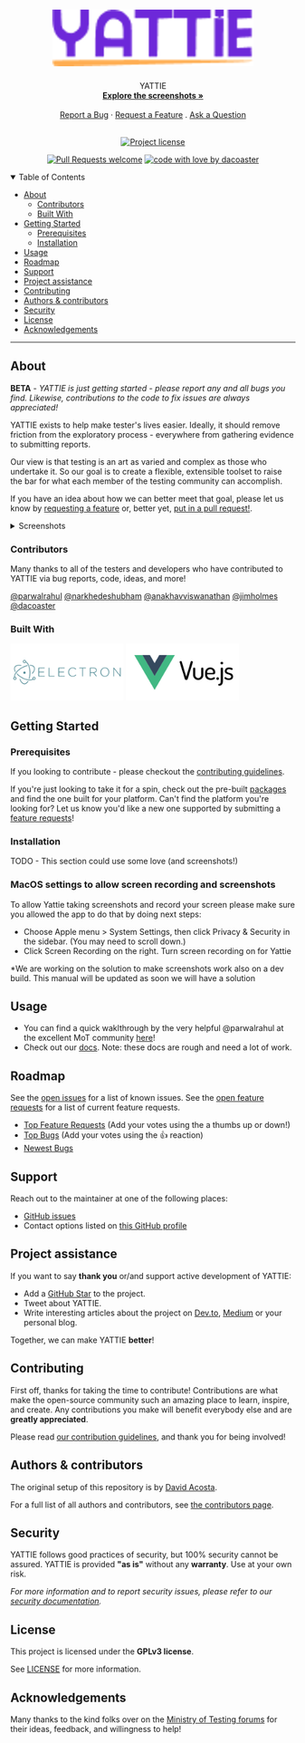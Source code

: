 <h1 align="center">
  <a href="https://github.com/yatt-ai/yattie">
    <img src="docs/images/logo.png" alt="Logo" height="100">
  </a>
</h1>

<div align="center">
  YATTIE
  <br />
  <a href="#about"><strong>Explore the screenshots »</strong></a>
  <br />
  <br />
  <a href="https://github.com/yatt-ai/yattie/issues/new?assignees=&labels=bug&template=01_BUG_REPORT.md&title=bug%3A+">Report a Bug</a>
  ·
  <a href="https://github.com/yatt-ai/yattie/issues/new?assignees=&labels=enhancement&template=02_FEATURE_REQUEST.md&title=feat%3A+">Request a Feature</a>
  .
  <a href="https://github.com/yatt-ai/yattie/issues/new?assignees=&labels=question&template=04_SUPPORT_QUESTION.md&title=support%3A+">Ask a Question</a>
</div>

<div align="center">
<br />

[![Project license](https://img.shields.io/github/license/yatt-ai/yattie.svg?style=flat-square)](LICENSE)

[![Pull Requests welcome](https://img.shields.io/badge/PRs-welcome-ff69b4.svg?style=flat-square)](https://github.com/yatt-ai/yattie/issues?q=is%3Aissue+is%3Aopen+label%3A%22help+wanted%22)
[![code with love by dacoaster](https://img.shields.io/badge/%3C%2F%3E%20with%20%E2%99%A5%20by-dacoaster-ff1414.svg?style=flat-square)](https://github.com/dacoaster)

</div>

<details open="open">
<summary>Table of Contents</summary>

- [About](#about)
  - [Contributors](#contributors)
  - [Built With](#built-with)
- [Getting Started](#getting-started)
  - [Prerequisites](#prerequisites)
  - [Installation](#installation)
- [Usage](#usage)
- [Roadmap](#roadmap)
- [Support](#support)
- [Project assistance](#project-assistance)
- [Contributing](#contributing)
- [Authors & contributors](#authors--contributors)
- [Security](#security)
- [License](#license)
- [Acknowledgements](#acknowledgements)

</details>

---

## About

**BETA** - *YATTIE is just getting started - please report any and all bugs you find. Likewise, contributions to the code to fix issues are always appreciated!*

YATTIE exists to help make tester's lives easier.  Ideally, it should remove friction from the exploratory process - everywhere from gathering evidence to submitting reports.

Our view is that testing is an art as varied and complex as those who undertake it.  So our goal is to create a flexible, extensible toolset to raise the bar for what each member of the testing community can accomplish.

If you have an idea about how we can better meet that goal, please let us know by [requesting a feature](https://github.com/yatt-ai/yattie/labels/enhancement) or, better yet, [put in a pull request!](docs/CONTRIBUTING.md).

<details>
<summary>Screenshots</summary>
<br>

|                               Test Charter                               |                               Test Timeline                               |
| :-------------------------------------------------------------------: | :--------------------------------------------------------------------: |
| <img src="docs/images/yattie-1.png" title="Test Charter" width="100%"> | <img src="docs/images/yattie-2.png" title="Test Timeline" width="100%"> |

</details>

### Contributors
Many thanks to all of the testers and developers who have contributed to YATTIE via bug reports, code, ideas, and more!

[@parwalrahul](https://github.com/parwalrahul)
[@narkhedeshubham](https://github.com/narkhedeshubham)
[@anakhavviswanathan](https://github.com/anakhavviswanathan)
[@jimholmes](https://github.com/jimholmes)
[@dacoaster](https://github.com/dacoaster)


### Built With

<img src="docs/images/electron.svg" title="Home Page" height="100">
<img src="docs/images/vuejs.svg" title="Home Page" height="100">

## Getting Started

### Prerequisites

If you looking to contribute - please checkout the [contributing guidelines](docs/CONTRIBUTING.md).

If you're just looking to take it for a spin, check out the pre-built [packages](https://github.com/yatt-ai/yattie/releases) and find the one built for your platform.  Can't find the platform you're looking for? Let us know you'd like a new one supported by submitting a [feature requests](https://github.com/yatt-ai/yattie/labels/enhancement)!

### Installation

TODO - This section could use some love (and screenshots!)


### MacOS settings to allow screen recording and screenshots
To allow Yattie taking screenshots and record your screen please make sure you allowed the app to do that by doing next steps:

- Choose Apple menu > System Settings, then click Privacy & Security in the sidebar. (You may need to scroll down.) 
- Click Screen Recording on the right. Turn screen recording on for Yattie



 *We are working on the solution to make screenshots work also on a dev build. This manual will be updated as soon we will have a solution 

## Usage

- You can find a quick waklthrough by the very helpful @parwalrahul at the excellent MoT community [here](https://www.ministryoftesting.com/articles/acfa4d56)!
- Check out our [docs](https://docs.yattie.ai).  Note: these docs are rough and need a lot of work.

## Roadmap

See the [open issues](https://github.com/yatt-ai/yattie/issues) for a list of known issues.
See the [open feature requests](https://github.com/yatt-ai/yattie/labels/enhancement) for a list of current feature requests.

- [Top Feature Requests](https://github.com/yatt-ai/yattie/labels/enhancement) (Add your votes using the a thumbs up or down!)
- [Top Bugs](https://github.com/yatt-ai/yattie/issues?q=is%3Aissue+is%3Aopen+label%3Abug+sort%3Areactions-%2B1-desc) (Add your votes using the 👍 reaction)
- [Newest Bugs](https://github.com/yatt-ai/yattie/issues?q=is%3Aopen+is%3Aissue+label%3Abug)

## Support

Reach out to the maintainer at one of the following places:

- [GitHub issues](https://github.com/yatt-ai/yattie/issues/new?assignees=&labels=question&template=04_SUPPORT_QUESTION.md&title=support%3A+)
- Contact options listed on [this GitHub profile](https://github.com/dacoaster)

## Project assistance

If you want to say **thank you** or/and support active development of YATTIE:

- Add a [GitHub Star](https://github.com/yatt-ai/yattie) to the project.
- Tweet about YATTIE.
- Write interesting articles about the project on [Dev.to](https://dev.to/), [Medium](https://medium.com/) or your personal blog.

Together, we can make YATTIE **better**!

## Contributing

First off, thanks for taking the time to contribute! Contributions are what make the open-source community such an amazing place to learn, inspire, and create. Any contributions you make will benefit everybody else and are **greatly appreciated**.


Please read [our contribution guidelines](docs/CONTRIBUTING.md), and thank you for being involved!

## Authors & contributors

The original setup of this repository is by [David Acosta](https://github.com/dacoaster).

For a full list of all authors and contributors, see [the contributors page](https://github.com/yatt-ai/yattie/contributors).

## Security

YATTIE follows good practices of security, but 100% security cannot be assured.
YATTIE is provided **"as is"** without any **warranty**. Use at your own risk.

_For more information and to report security issues, please refer to our [security documentation](docs/SECURITY.md)._

## License

This project is licensed under the **GPLv3 license**.

See [LICENSE](LICENSE) for more information.

## Acknowledgements

Many thanks to the kind folks over on the [Ministry of Testing forums](https://club.ministryoftesting.com) for their ideas, feedback, and willingness to help!
